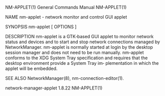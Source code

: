 NM-APPLET(1)                            General Commands Manual                           NM-APPLET(1)

NAME
       nm-applet - network monitor and control GUI applet

SYNOPSIS
       nm-applet  [ OPTIONS ]

DESCRIPTION
       nm-applet is a GTK‐based GUI applet to monitor network status and devices and to start and stop
       network connections managed by NetworkManager.  nm-applet is normally started at login  by  the
       desktop  session  manager  and does not need to be run manually.  nm-applet conforms to the XDG
       System Tray specification and requires that the desktop environment provide a System  Tray  im‐
       plementation in which the applet will be embedded.

SEE ALSO
       NetworkManager(8), nm-connection-editor(1).

network-manager-applet 1.8.22                                                             NM-APPLET(1)
